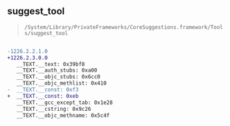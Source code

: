 ## suggest_tool

> `/System/Library/PrivateFrameworks/CoreSuggestions.framework/Tools/suggest_tool`

```diff

-1226.2.2.1.0
+1226.2.3.0.0
   __TEXT.__text: 0x39bf8
   __TEXT.__auth_stubs: 0xa00
   __TEXT.__objc_stubs: 0x6cc0
   __TEXT.__objc_methlist: 0x410
-  __TEXT.__const: 0xf3
+  __TEXT.__const: 0xeb
   __TEXT.__gcc_except_tab: 0x1e28
   __TEXT.__cstring: 0x9c26
   __TEXT.__objc_methname: 0x5c4f

```
